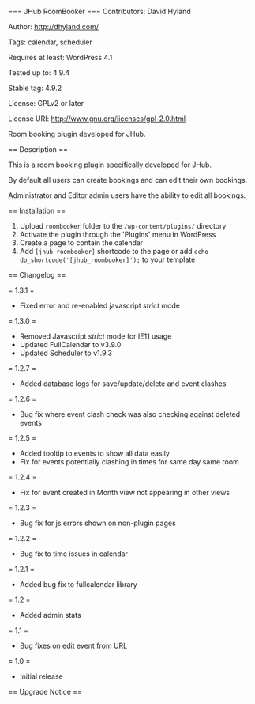 === JHub RoomBooker ===
Contributors: David Hyland

Author: http://dhyland.com/

Tags: calendar, scheduler

Requires at least: WordPress 4.1

Tested up to: 4.9.4

Stable tag: 4.9.2

License: GPLv2 or later

License URI: http://www.gnu.org/licenses/gpl-2.0.html

Room booking plugin developed for JHub.

== Description ==

This is a room booking plugin specifically developed for JHub. 

By default all users can create bookings and can edit their own bookings.

Administrator and Editor admin users have the ability to edit all bookings.

== Installation ==

1. Upload `roombooker` folder to the `/wp-content/plugins/` directory
2. Activate the plugin through the 'Plugins' menu in WordPress
3. Create a page to contain the calendar
3. Add `[jhub_roombooker]` shortcode to the page or add `echo do_shortcode('[jhub_roombooker]');` to your template




== Changelog ==

= 1.3.1 =
* Fixed error and re-enabled javascript *strict* mode

= 1.3.0 =
* Removed Javascript *strict* mode for IE11 usage
* Updated FullCalendar to v3.9.0
* Updated Scheduler to v1.9.3

= 1.2.7 =
* Added database logs for save/update/delete and event clashes

= 1.2.6 =
* Bug fix where event clash check was also checking against deleted events

= 1.2.5 =
* Added tooltip to events to show all data easily
* Fix for events potentially clashing in times for same day same room

= 1.2.4 =
* Fix for event created in Month view not appearing in other views

= 1.2.3 =
* Bug fix for js errors shown on non-plugin pages

= 1.2.2 =
* Bug fix to time issues in calendar

= 1.2.1 =
* Added bug fix to fullcalendar library

= 1.2 =
* Added admin stats

= 1.1 =
* Bug fixes on edit event from URL

= 1.0 =
* Initial release


== Upgrade Notice ==

